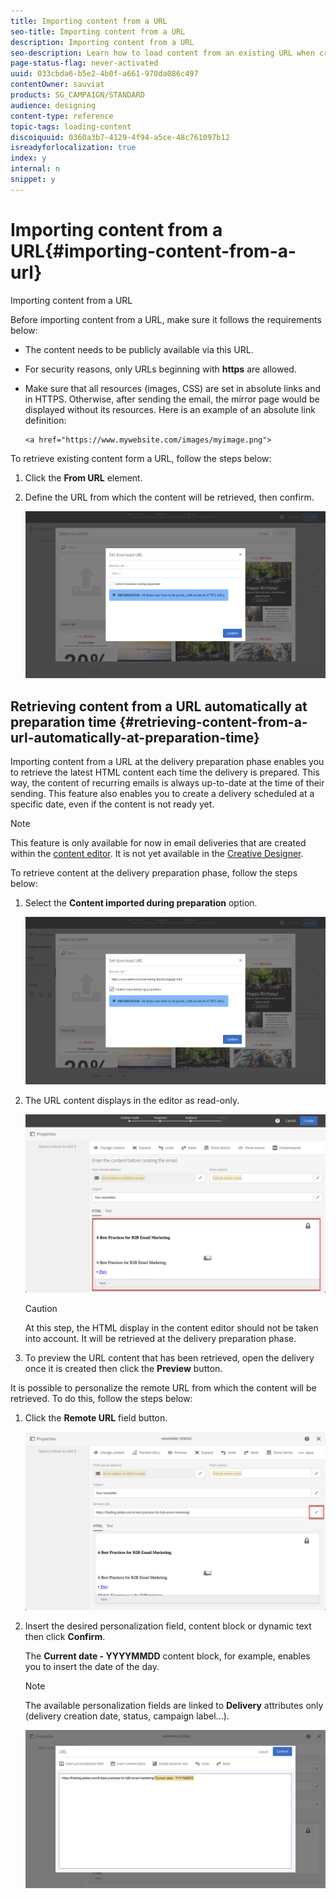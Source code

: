 ```yaml
---
title: Importing content from a URL
seo-title: Importing content from a URL
description: Importing content from a URL
seo-description: Learn how to load content from an existing URL when creating an email.
page-status-flag: never-activated
uuid: 033cbda6-b5e2-4b0f-a661-970da086c497
contentOwner: sauviat
products: SG_CAMPAIGN/STANDARD
audience: designing
content-type: reference
topic-tags: loading-content
discoiquuid: 0360a3b7-4129-4f94-a5ce-48c761097b12
isreadyforlocalization: true
index: y
internal: n
snippet: y
---
```


# Importing content from a URL{#importing-content-from-a-url}

Importing content from a URL

Before importing content from a URL, make sure it follows the requirements below:

* The content needs to be publicly available via this URL.
* For security reasons, only URLs beginning with **https** are allowed.
* Make sure that all resources (images, CSS) are set in absolute links and in HTTPS. Otherwise, after sending the email, the mirror page would be displayed without its resources. Here is an example of an absolute link definition:

  ```
  <a href="https://www.mywebsite.com/images/myimage.png">
  ```

To retrieve existing content form a URL, follow the steps below:

1. Click the **From URL** element.
1. Define the URL from which the content will be retrieved, then confirm.

   ![](assets/email_designer_importfromurl.png)

## Retrieving content from a URL automatically at preparation time {#retrieving-content-from-a-url-automatically-at-preparation-time}

Importing content from a URL at the delivery preparation phase enables you to retrieve the latest HTML content each time the delivery is prepared. This way, the content of recurring emails is always up-to-date at the time of their sending. This feature also enables you to create a delivery scheduled at a specific date, even if the content is not ready yet.

>[!NOTE]
>
>This feature is only available for now in email deliveries that are created within the [content editor](../../designing/using/about-email-content-design.md#using-the-email-content-editor). It is not yet available in the [Creative Designer](../../designing/using/about-email-content-design.md#using-the-creative-designer).

To retrieve content at the delivery preparation phase, follow the steps below:

1. Select the **Content imported during preparation** option.

   ![](assets/email_designer_importfromurl2.png)

1. The URL content displays in the editor as read-only.

   ![](assets/email_designer_importfromurl3.png)

   >[!CAUTION]
   >
   >At this step, the HTML display in the content editor should not be taken into account. It will be retrieved at the delivery preparation phase.

1. To preview the URL content that has been retrieved, open the delivery once it is created then click the **Preview** button.

It is possible to personalize the remote URL from which the content will be retrieved. To do this, follow the steps below:

1. Click the **Remote URL** field button.

   ![](assets/email_designer_importfromurl4.png)

1. Insert the desired personalization field, content block or dynamic text then click **Confirm**.

   The **Current date - YYYYMMDD** content block, for example, enables you to insert the date of the day.

   >[!NOTE]
   >
   >The available personalization fields are linked to **Delivery** attributes only (delivery creation date, status, campaign label...).

   ![](assets/email_designer_importfromurl5.png)


